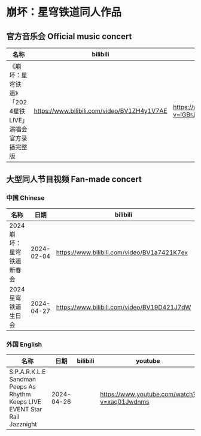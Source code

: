 # 崩坏：星穹铁道同人作品

## 官方音乐会 Official music concert

| 名称                                                   | bilibili                                    | youtube                                     |
| ------------------------------------------------------ | ------------------------------------------- | ------------------------------------------- |
| 《崩坏：星穹铁道》「2024星铁LIVE」演唱会官方录播完整版 | https://www.bilibili.com/video/BV1ZH4y1V7AE | https://www.youtube.com/watch?v=lGBrJXoRAqk |



## 大型同人节目视频 Fan-made concert

### 中国 Chinese

| 名称                     | 日期       | bilibili                                    | youtube                                     |
| ------------------------ | ---------- | ------------------------------------------- | ------------------------------------------- |
| 2024崩坏：星穹铁道新春会 | 2024-02-04 | https://www.bilibili.com/video/BV1a7421K7ex | https://www.youtube.com/watch?v=KPd8iVjBlIQ |
| 2024星穹铁道生日会       | 2024-04-27 | https://www.bilibili.com/video/BV19D421J7dW |                                             |



### 外国 English

| 名称                                                                         | 日期       | bilibili | youtube                                     |
|----------------------------------------------------------------------------| ---------- | -------- | ------------------------------------------- |
| S.P.A.R.K.L.E Sandman Peeps As Rhythm Keeps LIVE EVENT Star Rail Jazznight | 2024-04-26 |          | https://www.youtube.com/watch?v=xaq01Jwdnms |

